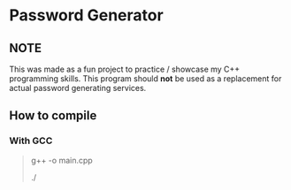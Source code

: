 # Password Generator

## NOTE
This was made as a fun project to practice / showcase my C++ programming skills.
This program should **not** be used as a replacement for actual password generating services.

## How to compile

### With GCC

> g++ -o <name-of-file> main.cpp
>
> ./<name-of-file>

